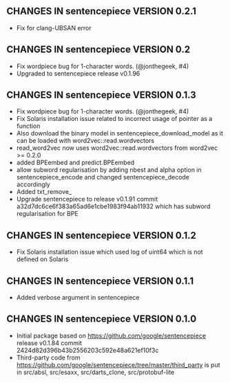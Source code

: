 ## CHANGES IN sentencepiece VERSION 0.2.1

- Fix for clang-UBSAN error

## CHANGES IN sentencepiece VERSION 0.2

- Fix wordpiece bug for 1-character words. (@jonthegeek, #4)
- Upgraded to sentencepiece release v0.1.96

## CHANGES IN sentencepiece VERSION 0.1.3

- Fix wordpiece bug for 1-character words. (@jonthegeek, #4)
- Fix Solaris installation issue related to incorrect usage of pointer as a function 
- Also download the binary model in sentencepiece_download_model as it can be loaded with word2vec::read.wordvectors
- read_word2vec now uses word2vec::read.wordvectors from word2vec >= 0.2.0
- added BPEembed and predict.BPEembed
- allow subword regularisation by adding nbest and alpha option in sentencepiece_encode and changed sentencepiece_decode accordingly
- Added txt_remove_
- Upgrade sentencepiece to release v0.1.91 commit a32d7dc6ce6f383a65ad6e1cbe1983f94ab11932 which has subword regularisation for BPE

## CHANGES IN sentencepiece VERSION 0.1.2

- Fix Solaris installation issue which used log of uint64 which is not defined on Solaris

## CHANGES IN sentencepiece VERSION 0.1.1

- Added verbose argument in sentencepiece

## CHANGES IN sentencepiece VERSION 0.1.0

- Initial package based on https://github.com/google/sentencepiece release v0.1.84 commit  2424d82d396b43b2556203c592e48a621ef10f3c
- Third-party code from https://github.com/google/sentencepiece/tree/master/third_party is put in src/absl, src/esaxx, src/darts_clone, src/protobuf-lite
